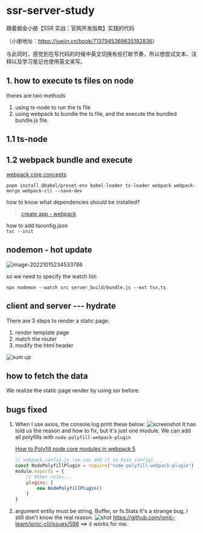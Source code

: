 <!--
 * @Author: KazooTTT wangyijin1999@qq.com
 * @Date: 2022-10-25 20:56:20
 * @LastEditors: KazooTTT wangyijin1999@qq.com
 * @LastEditTime: 2022-10-25 21:12:55
 * @FilePath: /ssr-server-study/README.md
 * @Description: 
-->
# ssr-server-study

跟着掘金小册【SSR 实战：官网开发指南】实践的代码

（小册地址：<https://juejin.cn/book/7137945369635192836>）

与此同时，感觉到在写代码的时候中英文切换有些打断节奏，所以想尝试文本、注释以及学习笔记也使用英文来写。

## 1. how to execute ts files on node

theres are two methods

1. using ts-node to run the ts file
2. using webpack to bundle the ts file, and the execute the bundled bundle.js file.

## 1.1 ts-node

## 1.2 webpack bundle and execute

[webpack core concepts](https://webpack.js.org/concepts/)

`pnpm install @babel/preset-env babel-loader ts-loader webpack webpack-merge webpack-cli --save-dev`

how to know what dependencies should be installed?
> [create app - webpack](https://createapp.dev/webpack)

how to add tsconfig.json  
`tsc --init`

## nodemon - hot update

![image-20221015234533786](https://kazoottt-1256684243.cos.ap-chengdu.myqcloud.com/2022-10-15-154534.png)

so we need to specify the watch list:

`npx nodemon --watch src server_build/bundle.js --ext tsx,ts`

## client and server --- hydrate

There are 3 steps to render a static page.

1. render template page
2. match the router
3. modify the html header

![sum up](https://kazoottt-1256684243.cos.ap-chengdu.myqcloud.com/2022-10-24-110504.jpg)

## how to fetch the data

We realize the static page render by using ssr before.

## bugs fixed

1. When I use axios, the console.log print these below:
    ![screenshot](https://kazoottt-1256684243.cos.ap-chengdu.myqcloud.com/2022-10-24-135950.png)
    It has told us the reason and how to fix, but it's just one module.
    We can add all polyfills with `node-polyfill-webpack-plugin`

    [How to Polyfill node core modules in webpack 5]("https://stackoverflow.com/questions/64557638/how-to-polyfill-node-core-modules-in-webpack-5")

    ``` javascript
    // webpack.config.js (we can add it to base config)
    const NodePolyfillPlugin = require("node-polyfill-webpack-plugin")
    module.exports = {
        // Other rules...
        plugins: [
            new NodePolyfillPlugin()
        ]
    }
    ```

2. argument entity must be string, Buffer, or fs.Stats
   It's a strange bug, I still don't know the real reason.
    ![shot](https://kazoottt-1256684243.cos.ap-chengdu.myqcloud.com/2022-10-25-131207.jpg)
    <https://github.com/ionic-team/ionic-cli/issues/598> ==> it works for me.
